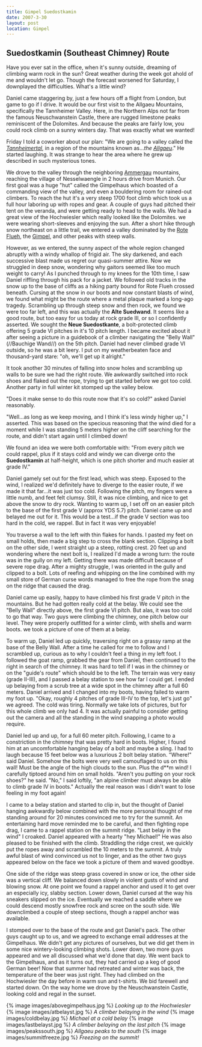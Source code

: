 ```yaml
---
title: Gimpel Suedostkamin
date: 2007-3-30
layout: post
location: Gimpel
---
```


<h2>Suedostkamin (Southeast Chimney) Route</h2>

Have you ever sat in the office, when it's sunny outside, dreaming of climbing warm rock in the sun? Great weather during the week got ahold of me and wouldn't let go. Though the forecast worsened for Saturday, I downplayed the difficulties. What's a little wind?


Daniel came staggering by, just a few hours off a flight from London, but game to go if I drive. It would be our first visit to the Allgaeu Mountains, specifically the Tannheimer Valley. Here, in the Northern Alps not far from the famous Neuschwanstein Castle, there are rugged limestone peaks reminiscent of the Dolomites. And because the peaks are fairly low, you could rock climb on a sunny winters day. That was exactly what we wanted! 


Friday I told a coworker about our plan: "We are going to a valley called the <i><a href="https://www.summitpost.org/area/range/154588/allgaeu-alps.html#chapter_8">Tannheimertal</a></i>, in a region of the mountains known as...<i>the <a href="https://www.summitpost.org/area/range/154588/allgaeu-alps.html">Allgaeu</a></i>." He started laughing. It was strange to hear the area where he grew up described in such mysterious tones.


We drove to the valley through the neighboring <a href="https://www.summitpost.org/area/range/154565/ammergau-alps-group.html">Ammergau</a> mountains, reaching the village of Nesselwaengle in 2 hours drive from Munich. Our first goal was a huge "hut" called the Gimpelhaus which boasted of a commanding view of the valley, and even a bouldering room for rained-out climbers. To reach the hut it's a very steep 1700 foot climb which took us a full hour laboring up with ropes and gear. A couple of guys had pitched their tent on the veranda, and were getting ready to head to the walls. We had a great view of the Hochwiesler which really looked like the Dolomites. we were wearing short-sleeves and enjoying the sun. After a short hike through snow northeast on a little trail, we entered a valley dominated by the <a href="https://www.summitpost.org/mountain/rock/150815/rote-flueh-fl-h-.html">Rote Flueh</a>, the <a href="https://www.summitpost.org/mountain/rock/150822/gimpel.html">Gimpel</a>, and other peaks with steep walls. 


However, as we entered, the sunny aspect of the whole region changed abruptly with a windy whallop of frigid air. The sky darkened, and each successive blast made us regret our quasi-summer attire. Now we struggled in deep snow, wondering why gaitors seemed like too much weight to carry! As I punched through to my knees for the 10th time, I saw Daniel riffling through his pack for a jacket. We followed old tracks in the snow up to the base of cliffs as a hiking party bound for Rote Flueh crossed beneath. Cursing at the snow in our boots and now constant blasts of wind, we found what might be the route where a metal plaque marked a long-ago tragedy. Scrambling up through steep snow and then rock, we found we were too far left, and this was actually the **Alte Suedwand**. It seems like a good route, but too easy for us today at rock grade III, or so I confidently asserted. We sought the **Neue Suedostkante**, a bolt-protected climb offering 5 grade VI pitches in it's 10 pitch length. I became excited about it after seeing a picture in a guidebook of a climber navigating the "Belly Wall" (//Bauchige Wand//) on the 5th pitch. Daniel had never climbed grade VI outside, so he was a bit leery. I put on my weatherbeaten face and thousand-yard stare: "oh, we'll get up it alright." 


It took another 30 minutes of falling into snow holes and scrambling up walls to be sure we had the right route. We awkwardly switched into rock shoes and flaked out the rope, trying to get started before we got too cold. Another party in full winter kit stomped up the valley below. 


"Does it make sense to do this route now that it's so cold?" asked Daniel reasonably.


"Well...as long as we keep moving, and I think it's less windy higher up," I asserted. This was based on the specious reasoning that the wind died for a moment while I was standing 5 meters higher on the cliff searching for the route, and didn't start again until I climbed down!


We found an idea we were both comfortable with: "From every pitch we could rappel, plus if it stays cold and windy we can diverge onto the <b>Suedostkamin</b> at half-height, which is one pitch shorter and much easier at grade IV."


Daniel gamely set out for the first lead, which was steep. Exposed to the wind, I realized we'd definitely have to diverge to the easier route, if we made it that far...it was just too cold. Following the pitch, my fingers were a little numb, and feet felt clumsy. Still, it was nice climbing, and nice to get above the snow to dry rock. Wanting to warm up, I set off on an easier pitch to the base of the first grade V (approx YDS 5.7) pitch. Daniel came up and belayed me out for it. This would be a test...if the grade V section was too hard in the cold, we rappel. But in fact it was very enjoyable! 


You traverse a wall to the left with thin flakes for hands. I pasted my feet on small holds, then made a big step to cross the blank section. Clipping a bolt on the other side, I went straight up a steep, rotting crest. 20 feet up and wondering where the next bolt is, I realized I'd made a wrong turn: the route was in the gully on my left. Getting there was made difficult because of severe rope drag. After a mighty struggle, I was oriented in the gully and clipped to a bolt. Lots of reefing and whipping on the line combined with my small store of German curse words managed to free the rope from the snag on the ridge that caused the drag. 


Daniel came up easily, happy to have climbed his first grade V pitch in the mountains. But he had gotten really cold at the belay. We could see the "Belly Wall" directly above, the first grade VI pitch. But alas, it was too cold to go that way. Two guys were climbing the chimney, one pitch below our level. They were properly outfitted for a winter climb, with shells and warm boots. we took a picture of one of them at a belay. 


To warm up, Daniel led up quickly, traversing right on a grassy ramp at the base of the Belly Wall. After a time he called for me to follow and I scrambled up, curious as to why I couldn't feel a thing in my left foot. I followed the goat ramp, grabbed the gear from Daniel, then continued to the right in search of the chimney. It was hard to tell if I was in the chimney or on the "guide's route" which should be to the left. The terrain was very easy (grade II-III), and I passed a belay station to see how far I could get. I ended up belaying from a scrub tree at a wide spot in the chimney after a full 60 meters. Daniel arrived and I changed into my boots, having failed to warm my foot up. "Okay, roughly 4 pitches of grade III-IV to the top, let's just go" we agreed. The cold was tiring. Normally we take lots of pictures, but for this whole climb we only had 4. It was actually painful to consider getting out the camera and all the standing in the wind snapping a photo would require.


Daniel led up and up, for a full 60 meter pitch. Following, I came to a constriction in the chimney that was pretty hard in boots. Higher, I found him at an uncomfortable hanging belay of a bolt and maybe a sling. I had to laugh because 15 feet below was a luxurious 2 bolt belay station. "Where!" said Daniel. Somehow the bolts were very well camouflaged to us on this wall! Must be the angle of the high clouds to the sun. Plus the d**m wind! I carefully tiptoed around him on small holds. "Aren't you putting on your rock shoes?" he said. "No," I said loftily, "an alpine climber must always be able to climb grade IV in boots." Actually the real reason was I didn't want to lose feeling in my foot again!


I came to a belay station and started to clip in, but the thought of Daniel hanging awkwardly below combined with the more personal thought of me standing around for 20 minutes convinced me to try for the summit. An entertaining hard move reminded me to be careful, and then fighting rope drag, I came to a rappel station on the summit ridge. "Last belay in the wind" I croaked. Daniel appeared with a hearty "hey Michael!" He was also pleased to be finished with the climb. Straddling the ridge crest, we quickly put the ropes away and scrambled the 10 meters to the summit. A truly awful blast of wind convinced us not to linger, and as the other two guys appeared below on the face we took a picture of them and waved goodbye. 


One side of the ridge was steep grass covered in snow or ice, the other side was a vertical cliff. We balanced down slowly in violent gusts of wind and blowing snow. At one point we found a rappel anchor and used it to get over an especially icy, slabby section. Lower down, Daniel cursed at the way his sneakers slipped on the ice. Eventually we reached a saddle where we could descend mostly snowfree rock and scree on the south side. We downclimbed a couple of steep sections, though a rappel anchor was available. 


I stomped over to the base of the route and got Daniel's pack. The other guys caught up to us, and we agreed to exchange email addresses at the Gimpelhaus. We didn't get any pictures of ourselves, but we did get them in some nice wintery-looking climbing shots. Lower down, two more guys appeared and we all discussed what we'd done that day. We went back to the Gimpelhaus, and as it turns out, they had carried up a keg of good German beer! Now that summer had retreated and winter was back, the temperature of the beer was just right. They had climbed on the Hochwiesler the day before in warm sun and t-shirts. We bid farewell and started down. On the way home we drove by the Neuschwanstein Castle, looking cold and regal in the sunset.                                                                                                                                                                                                                       



{% image images/abovegimpelhaus.jpg %}
<i>Looking up to the Hochwiesler</i>
{% image images/atbelayst.jpg %}
<i>A climber belaying in the wind</i>
{% image images/coldbelay.jpg %}
<i>Michael at a cold belay</i>
{% image images/lastbelayst.jpg %}
<i>A climber belaying on the last pitch</i>
{% image images/peakssouth.jpg %}
<i>Allgaeu peaks to the south</i>
{% image images/summitfreeze.jpg %}
<i>Freezing on the summit!</i>
